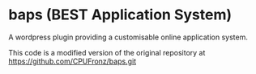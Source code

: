# baps (BEST Application System)

A wordpress plugin providing a customisable online application system.

This code is a modified version of the original repository at <https://github.com/CPUFronz/baps.git>
